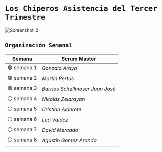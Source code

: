 # `Los Chiperos Asistencia del Tercer Trimestre`
![Screenshot_2](https://user-images.githubusercontent.com/96781254/235001574-38061c46-6f71-4658-acd1-c1fa5bdad35b.jpg)


## `Organización Semanal`

| **Semana** | **Scrum Master** |
| ---- | ---- |
| 🟢 semana 1 | *Gonzalo Araya* |
| 🟢 semana 2 | *Martín Pertus* |
| 🟢 semana 3 | *Barrios Schallmoser Juan José* |
| ⚪ semana 4 | *Nicolás Zelarayan* |
| ⚪ semana 5 | *Cristian Alderete* |
| ⚪ semana 6 | *Leo Valdez* |
| ⚪ semana 7 | *David Mercado* |
| ⚪ semana 8 | *Agustin Gómez Aranda* |
